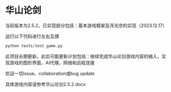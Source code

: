 # 华山论剑

当前版本为2.5.2，已实现部分包括：基本游戏框架及浑光宗的实现（2023.12.17）

运行以下代码进行左右互搏
```python
python tests/test_game.py
```
此项目长期更新，此后可能更新计划包括：继续完成华山论剑游戏内容的植入，实现游戏的图形界面，AI代理，网络和远程连接

欢迎一切issue、collaboration或bug update

具体游戏内容请参考华山论剑2.5.2.docx
